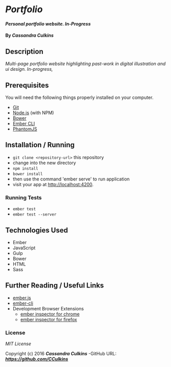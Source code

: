 # _Portfolio_

#### _Personal portfolio website. In-Progress_

#### By _**Cassandra Culkins**_ 

## Description

_Multi-page portfolio website highlighting past-work in digital illustration and ui design. In-progress,_

## Prerequisites

You will need the following things properly installed on your computer.

* [Git](http://git-scm.com/)
* [Node.js](http://nodejs.org/) (with NPM)
* [Bower](http://bower.io/)
* [Ember CLI](http://www.ember-cli.com/)
* [PhantomJS](http://phantomjs.org/)

## Installation / Running

* `git clone <repository-url>` this repository
* change into the new directory
* `npm install`
* `bower install`
* then use the command 'ember serve' to run application
* visit your app at [http://localhost:4200](http://localhost:4200).

### Running Tests

* `ember test`
* `ember test --server`

## Technologies Used

* Ember 
* JavaScript
* Gulp
* Bower
* HTML
* Sass

## Further Reading / Useful Links

* [ember.js](http://emberjs.com/)
* [ember-cli](http://www.ember-cli.com/)
* Development Browser Extensions
  * [ember inspector for chrome](https://chrome.google.com/webstore/detail/ember-inspector/bmdblncegkenkacieihfhpjfppoconhi)
  * [ember inspector for firefox](https://addons.mozilla.org/en-US/firefox/addon/ember-inspector/)

### License

*MIT License*

Copyright (c) 2016 **_Cassandra Culkins_**
-GitHub URL: **_https://github.com/CCulkins_**
